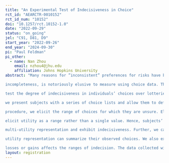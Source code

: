 ```yaml
---
title: "An Experimental Test of Indecisiveness in Choice"
rct_id: "AEARCTR-0010152"
rct_id_num: "10152"
doi: "10.1257/rct.10152-1.0"
date: "2022-09-29"
status: "on_going"
jel: "C91, D81, D9"
start_year: "2022-09-26"
end_year: "2024-09-30"
pi: "Paul Feldman"
pi_other:
  - name: Nan Zhou
    email: nzhou4@jhu.edu
    affiliation: Johns Hopkins University
abstract: "Many reasons for ”inconsistent” preferences for risks have been proposed. A leading explanation,
incompleteness, is notoriously elusive to measure using choice data. Therefore, we devise an experiment to
test the degree of indecisiveness in individuals’ choices over lotteries. To elicit the degree of indecisiveness,
we present subjects with a series of choice lists and allow them to defer some of their choices. With this
procedure, we elicit the range of choices for which they are unsure. Eliciting these ranges allows us to
elicit utility as a range rather than a single value. Hence, subjects’ preferences may be represented by a
multi-utility representation and exhibit indecisiveness. Further, we can test how well a multi-weighted
utility representation can summarize their observed choices. We also explore whether framing choices as
losses or gains affects the ranges of indecision. The data collected will test the incompleteness hypothesis."
layout: registration
---
```


